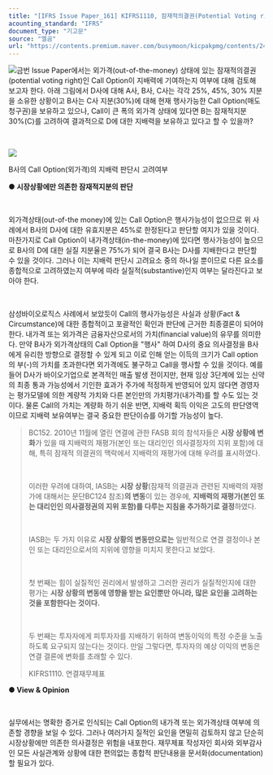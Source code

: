 ```yaml
---
title: "[IFRS Issue Paper_161] KIFRS1110, 잠재적의결권(Potential Voting right)과 지배력 ②"
acounting_standard: "IFRS"
document_type: "기고문"
source: "엘곰"
url: "https://contents.premium.naver.com/busymoon/kicpakpmg/contents/240716164052407th"
---
```

![](https://n2.news.naver.com/l.gif?type=content)금번 Issue Paper에서는 외가격(out-of-the-money) 상태에 있는 잠재적의결권(potential voting right)인 Call Option이 지배력에 기여하는지 여부에 대해 검토해 보고자 한다. 아래 그림에서 D사에 대해 A사, B사, C사는 각각 25%, 45%, 30% 지분을 소유한 상황이고 B사는 C사 지분(30%)에 대해 현재 행사가능한 Call Option(매도청구권)을 보유하고 있으나, Call이 큰 폭의 외가격 상태에 있다면 B는 잠재적지분 30%(C)를 고려하여 결과적으로 D에 대한 지배력을 보유하고 있다고 할 수 있을까?

​

![](https://dthumb-phinf.pstatic.net/dthumb?src=%22https://postfiles.pstatic.net/MjAyMzEwMzFfMTAg/MDAxNjk4NzM1ODE1MzU0.Cz9_jU3fKzWTOLsw52b9E4FKx_9ypZ8LZ7BRd4avqBUg.t6sY4gxR0q2W8Ctb_XCnqbEzZin5YukMwA7vi9NvUbYg.PNG.busymoon/image.png?type=w773%22&service=scs&type=w800)

B사의 Call Option(외가격)의 지배력 판단시 고려여부

**● 시장상황에만 의존한 잠재적지분의 판단**

​

외가격상태(out-of-the money)에 있는 Call Option은 행사가능성이 없으므로 위 사례에서 B사의 D사에 대한 유효지분은 45%로 한정된다고 판단할 여지가 있을 것이다. 마찬가지로 Call Option이 내가격상태(in-the-money)에 있다면 행사가능성이 높으므로 B사의 D에 대한 실질 지분율은 75%가 되어 결국 B사는 D사를 지배한다고 판단할 수 있을 것이다. 그러나 이는 지배력 판단시 고려요소 중의 하나일 뿐이므로 다른 요소를 종합적으로 고려하였는지 여부에 따라 실질적(substantive)인지 여부는 달라진다고 보아야 한다.

​

삼성바이오로직스 사례에서 보았듯이 Call의 행사가능성은 사실과 상황(Fact & Circumstance)에 대한 종합적이고 포괄적인 확인과 판단에 근거한 최종결론이 되어야 한다. 내가격 또는 외가격은 금융자산으로서의 가치(financial value)의 유무를 의미한다. 만약 B사가 외가격상태의 Call Option을 "행사" 하여 D사의 중요 의사결정을 B사에게 유리한 방향으로 결정할 수 있게 되고 이로 인해 얻는 이득의 크기가 Call option의 부(-)의 가치를 초과한다면 외가격에도 불구하고 Call을 행사할 수 있을 것이다. 예를 들어 D사가 바이오기업으로 본격적인 매출 발생 전이지만, 현재 임상 3단계에 있는 신약의 최종 통과 가능성에서 기인한 효과가 주가에 적정하게 반영되어 있지 않다면 경영자는 평가모델에 의한 계량적 가치와 다른 본인만의 가치평가(내가격)를 할 수도 있는 것이다. 물론 Call의 가치는 계량화 하기 쉬운 반면, 지배력 획득 이익은 고도의 판단영역이므로 지배력 보유여부는 결국 중요한 판단이슈를 야기할 가능성이 높다.

> BC152. 2010년 11월에 열린 연결에 관한 FASB 회의 참석자들은 **시장 상황에 변화**가 있을 때 지배력의 재평가(본인 또는 대리인인 의사결정자의 지위 포함)에 대해, 특히 잠재적 의결권의 맥락에서 지배력의 재평가에 대해 우려를 표시하였다.
> 
> ​
> 
> 이러한 우려에 대하여, IASB는 **시장 상황**(잠재적 의결권과 관련된 지배력의 재평가에 대해서는 문단BC124 참조)**의 변동**이 있는 경우에, **지배력의 재평가(본인 또는 대리인인 의사결정권의 지위 포함)를 다루는 지침을 추가하기로 결정**하였다.
> 
> ​
> 
> IASB는 두 가지 이유로 **시장 상황의 변동만으로는** 일반적으로 연결 결정이나 본인 또는 대리인으로서의 지위에 영향을 미치지 못한다고 보았다.
> 
> ​
> 
> 첫 번째는 힘이 실질적인 권리에서 발생하고 그러한 권리가 실질적인지에 대한 평가는 **시장 상황의 변동에 영향을 받는 요인뿐만 아니라, 많은 요인을 고려하는 것을 포함한다는 것이다.**
> 
> ​
> 
> 두 번째는 투자자에게 피투자자를 지배하기 위하여 변동이익의 특정 수준을 노출하도록 요구되지 않는다는 것이다. 만일 그렇다면, 투자자의 예상 이익의 변동은 연결 결론에 변화를 초래할 수 있다.
> 
> KIFRS1110. 연결재무제표

**● View & Opinion**

​

실무에서는 명확한 증거로 인식되는 Call Option의 내가격 또는 외가격상태 여부에 의존할 경향을 보일 수 있다. 그러나 여러가지 질적인 요인을 면밀히 검토하지 않고 단순히 시장상황에만 의존한 의사결정은 위험을 내포한다. 재무제표 작성자인 회사와 외부감사인 모든 사실관계와 상황에 대한 편의없는 종합적 판단내용을 문서화(documentation)할 필요가 있다.

​